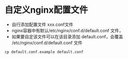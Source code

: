 # 自定义nginx配置文件
- 自行添加配置文件 xxx.conf文件
- nginx容器中有默认/etc/nginx/conf.d/default.conf 文件，
- 如果要自定该文件可以在该目录添加 default.conf，会覆盖 /etc/nginx/conf.d/default.conf 文件
````
cp default.conf.example default.conf
````